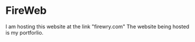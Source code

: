 # FireWeb
I am hosting this website at the link "firewry.com" The website being hosted is my portforlio.
